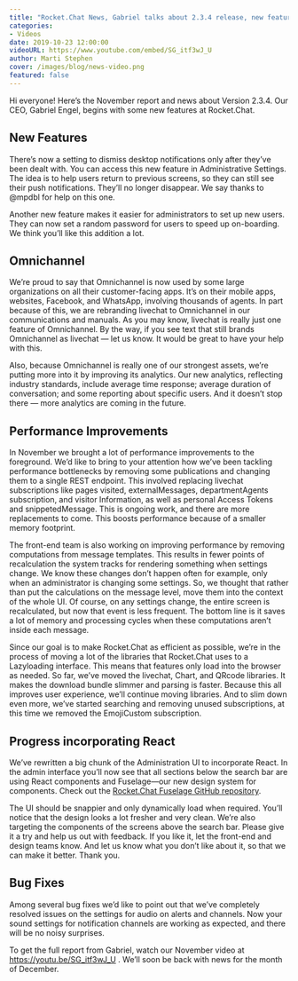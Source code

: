 ```yaml
---
title: "Rocket.Chat News, Gabriel talks about 2.3.4 release, new features improve efficiency and Omnichannel gains analytics"
categories:
- Videos
date: 2019-10-23 12:00:00
videoURL: https://www.youtube.com/embed/SG_itf3wJ_U
author: Marti Stephen
cover: /images/blog/news-video.png
featured: false
---
```


Hi everyone! Here’s the November report and news about Version 2.3.4. Our CEO, Gabriel Engel, begins with some new features at Rocket.Chat.

## New Features

There’s now a setting to dismiss desktop notifications only after they’ve been dealt with. You can access this new feature in Administrative Settings. The idea is to help users return to previous screens, so they can still see their  push notifications. They’ll no longer disappear. We say thanks to @mpdbl for help on this one.

Another new feature makes it easier for administrators to set up new users. They can now set a random password for users to speed up on-boarding. We think you’ll like this addition a lot.

## Omnichannel

We’re proud to say that Omnichannel is now used by some large organizations on all their customer-facing apps. It’s on their mobile apps, websites, Facebook, and WhatsApp, involving thousands of agents. In part because of this, we are rebranding livechat to Omnichannel in our communications and manuals. As you may know, livechat is really just one feature of Omnichannel. By the way, if you see text that still brands Omnichannel as livechat — let us know. It would be great to have your help with this.

Also, because Omnichannel is really one of our strongest assets, we’re putting more into it by improving its analytics. Our new analytics, reflecting industry standards, include average time response; average duration of conversation; and some reporting about specific users. And it doesn’t stop there — more analytics are coming in the future.

## Performance Improvements

In November we brought a lot of performance improvements to the foreground. We’d like to bring to your attention how we’ve been tackling performance bottlenecks by removing some publications and changing them to a single REST endpoint. This involved replacing livechat subscriptions like pages visited, externalMessages, departmentAgents subscription, and visitor Information, as well as personal Access Tokens and snippetedMessage. This is ongoing work, and there are more replacements to come. This boosts performance because of a smaller memory footprint.

The front-end team is also working on improving performance by removing computations from message templates. This results in fewer points of recalculation the system tracks for rendering something when settings change. We know these changes don’t happen often for example, only when an administrator is changing some settings. So, we thought that rather than put the calculations on the message level, move them into the context of the whole UI. Of course, on any settings change, the entire screen is recalculated, but now that event is less frequent. The bottom line is it saves a lot of memory and processing cycles when these computations aren’t inside each message.

Since our goal is to make Rocket.Chat as efficient as possible, we’re in the process of moving a lot of the libraries that Rocket.Chat uses to a Lazyloading interface. This means that features only load into the browser as needed. So far, we’ve moved the livechat, Chart, and QRcode libraries. It makes the download bundle slimmer and parsing is faster. Because this all improves user experience, we’ll continue moving libraries. And to slim down even more, we’ve started searching and removing unused subscriptions, at this time we removed the EmojiCustom subscription.

## Progress incorporating React

We’ve rewritten a big chunk of the Administration UI to incorporate React. In the admin interface you’ll now see that all sections below the search bar are using React components and Fuselage—our new design system for components. Check out the [Rocket.Chat Fuselage GitHub repository](https://github.com/RocketChat/Rocket.Chat.Fuselage).

The UI should be snappier and only dynamically load when required. You’ll notice that the design looks a lot fresher and very clean. We’re also targeting the components of the screens above the search bar. Please give it a try and help us out with feedback. If you like it, let the front-end and design teams know. And let us know what you don’t like about it, so that we can make it better. Thank you.

## Bug Fixes

Among several bug fixes we’d like to point out that we’ve completely resolved issues on the settings for audio on alerts and channels. Now your sound settings for notification channels are working as expected, and there will be no noisy surprises.

To get the full report from Gabriel, watch our November video at <https://youtu.be/SG_itf3wJ_U> . We’ll soon be back with news for the month of December.